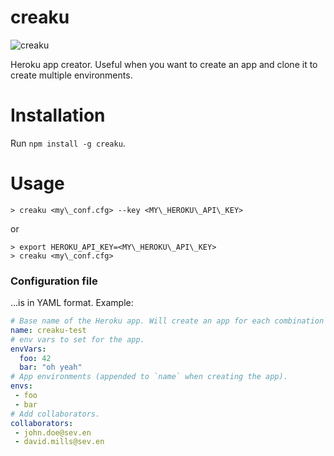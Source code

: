 creaku
======

![creaku](http://uploadingit.com/file/yll6yonmcmgg4cca/creaku)

Heroku app creator. Useful when you want to create an app and clone it to create multiple environments.

# Installation
Run `npm install -g creaku`.

# Usage
```
> creaku <my\_conf.cfg> --key <MY\_HEROKU\_API\_KEY>
```
or
```
> export HEROKU_API_KEY=<MY\_HEROKU\_API\_KEY>
> creaku <my\_conf.cfg>
```

### Configuration file
...is in YAML format. Example:
```YAML
# Base name of the Heroku app. Will create an app for each combination of `${name}-#{envs}`.
name: creaku-test
# env vars to set for the app.
envVars:
  foo: 42
  bar: "oh yeah"
# App environments (appended to `name` when creating the app).
envs:
 - foo
 - bar
# Add collaborators.
collaborators:
 - john.doe@sev.en
 - david.mills@sev.en
```

